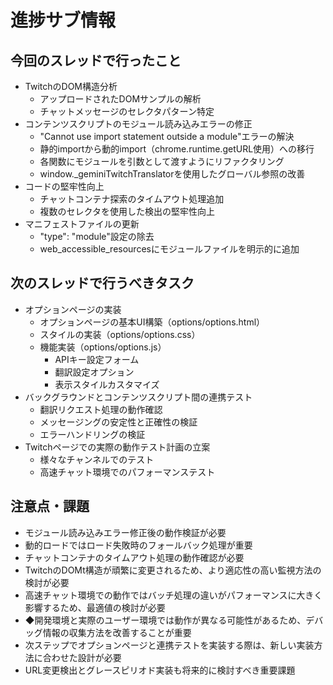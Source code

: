 # 進捗サブ情報

## 今回のスレッドで行ったこと

- TwitchのDOM構造分析
  - アップロードされたDOMサンプルの解析
  - チャットメッセージのセレクタパターン特定
- コンテンツスクリプトのモジュール読み込みエラーの修正
  - "Cannot use import statement outside a module"エラーの解決
  - 静的importから動的import（chrome.runtime.getURL使用）への移行
  - 各関数にモジュールを引数として渡すようにリファクタリング
  - window._geminiTwitchTranslatorを使用したグローバル参照の改善
- コードの堅牢性向上
  - チャットコンテナ探索のタイムアウト処理追加
  - 複数のセレクタを使用した検出の堅牢性向上
- マニフェストファイルの更新
  - "type": "module"設定の除去
  - web_accessible_resourcesにモジュールファイルを明示的に追加

## 次のスレッドで行うべきタスク

- オプションページの実装
  - オプションページの基本UI構築（options/options.html）
  - スタイルの実装（options/options.css）
  - 機能実装（options/options.js）
    - APIキー設定フォーム
    - 翻訳設定オプション
    - 表示スタイルカスタマイズ
- バックグラウンドとコンテンツスクリプト間の連携テスト
  - 翻訳リクエスト処理の動作確認
  - メッセージングの安定性と正確性の検証
  - エラーハンドリングの検証
- Twitchページでの実際の動作テスト計画の立案
  - 様々なチャンネルでのテスト
  - 高速チャット環境でのパフォーマンステスト

## 注意点・課題

- モジュール読み込みエラー修正後の動作検証が必要
- 動的ロードではロード失敗時のフォールバック処理が重要
- チャットコンテナのタイムアウト処理の動作確認が必要
- TwitchのDOMt構造が頑繁に変更されるため、より適応性の高い監視方法の検討が必要
- 高速チャット環境での動作ではバッチ処理の違いがパフォーマンスに大きく影響するため、最適値の検討が必要
- ◆開発環境と実際のユーザー環境では動作が異なる可能性があるため、デバッグ情報の収集方法を改善することが重要
- 次ステップでオプションページと連携テストを実装する際は、新しい実装方法に合わせた設計が必要
- URL変更検出とグレースピリオド実装も将来的に検討すべき重要課題
